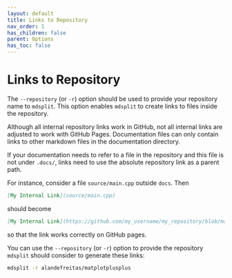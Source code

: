 ```yaml
---
layout: default
title: Links to Repository
nav_order: 1
has_children: false
parent: Options
has_toc: false
---
```

# Links to Repository

The `--repository` (or `-r`) option should be used to provide your repository name to `mdsplit`. This option enables `mdsplit` to create links to files inside the repository.

Although all internal repository links work in GitHub, not all internal links are adjusted to work with GitHub Pages.
Documentation files can only contain links to other markdown files in the documentation directory.

If your documentation needs to refer to a file in the repository and this file is not under `.docs/`, links need to use
the absolute repository link as a parent path.

For instance, consider a file `source/main.cpp` outside `docs`. Then

```md
[My Internal Link](source/main.cpp)
```

should become

```md
[My Internal Link](https://github.com/my_username/my_repository/blob/master/source/main.cpp)
```

so that the link works correctly on GitHub pages.

You can use the `--repository` (or `-r`) option to provide the repository `mdsplit` should consider to generate these links:

```bash
mdsplit -r alandefreitas/matplotplusplus
```



<!-- Generated with mdsplit: https://github.com/alandefreitas/mdsplit -->

